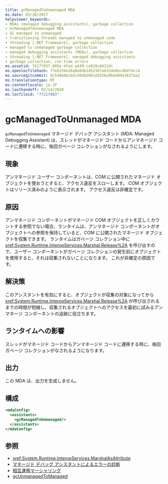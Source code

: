 ```yaml
---
title: gcManagedToUnmanaged MDA
ms.date: 03/30/2017
helpviewer_keywords:
- MDAs (managed debugging assistants), garbage collection
- GcManagedToUnmanaged MDA
- GC managed to unmanaged
- transitioning threads managed to unmanaged code
- threading [.NET Framework], garbage collection
- managed to unmanaged garbage collection
- managed debugging assistants (MDAs), garbage collection
- threading [.NET Framework], managed debugging assistants
- garbage collection, run-time errors
ms.assetid: 7417f837-805e-4fed-a430-ca919c8421dc
ms.openlocfilehash: f7e6334e20a6e0db1d52307a833de0ecd0d74cc4
ms.sourcegitcommit: 9c54866bcbdc49dbb981dd55be9bbd0443837aa2
ms.translationtype: MT
ms.contentlocale: ja-JP
ms.lasthandoff: 02/14/2020
ms.locfileid: "77217483"
---
```

# <a name="gcmanagedtounmanaged-mda"></a>gcManagedToUnmanaged MDA
`gcManagedToUnmanaged` マネージド デバッグ アシスタント (MDA: Managed Debugging Assistant) は、スレッドがマネージド コードからアンマネージド コードに遷移する時に、毎回ガベージ コレクションがなされるようにします。  
  
## <a name="symptoms"></a>現象  
 アンマネージド ユーザー コンポーネントは、COM に公開されたマネージド オブジェクトを使おうとすると、アクセス違反をスローします。 COM オブジェクトはリリース済みのように表示されます。 アクセス違反は非確定です。  
  
## <a name="cause"></a>原因  
 アンマネージド コンポーネントがマネージド COM オブジェクトを正しくカウントする参照でない場合、ランタイムは、アンマネージド コンポーネントがオブジェクトへの参照を保持していると、COM に公開されたマネージド オブジェクトを収集できます。 ランタイムはガベージ コレクション中に <xref:System.Runtime.InteropServices.Marshal.Release%2A> を呼び出すので、ユーザー コンポーネントがガベージ コレクションの発生前にオブジェクトを使用すると、それは収集されないことになります。 これが非確定の原因です。  
  
## <a name="resolution"></a>解決策  
 このアシスタントを有効にすると、オブジェクトが収集の対象になってから <xref:System.Runtime.InteropServices.Marshal.Release%2A> が呼び出されるまでの時間が短縮し、収集されるオブジェクトへのアクセスを最初に試みるアンマネージ コンポーネントの追跡に役立ちます。  
  
## <a name="effect-on-the-runtime"></a>ランタイムへの影響  
 スレッドがマネージド コードからアンマネージド コードに遷移する時に、毎回ガベージ コレクションがなされるようになります。  
  
## <a name="output"></a>出力  
 この MDA は、出力を生成しません。  
  
## <a name="configuration"></a>構成  
  
```xml  
<mdaConfig>  
  <assistants>  
    <gcManagedToUnmanaged/>  
  </assistants>  
</mdaConfig>  
```  
  
## <a name="see-also"></a>参照

- <xref:System.Runtime.InteropServices.MarshalAsAttribute>
- [マネージド デバッグ アシスタントによるエラーの診断](diagnosing-errors-with-managed-debugging-assistants.md)
- [相互運用マーシャリング](../interop/interop-marshaling.md)
- [gcUnmanagedToManaged](gcunmanagedtomanaged-mda.md)
